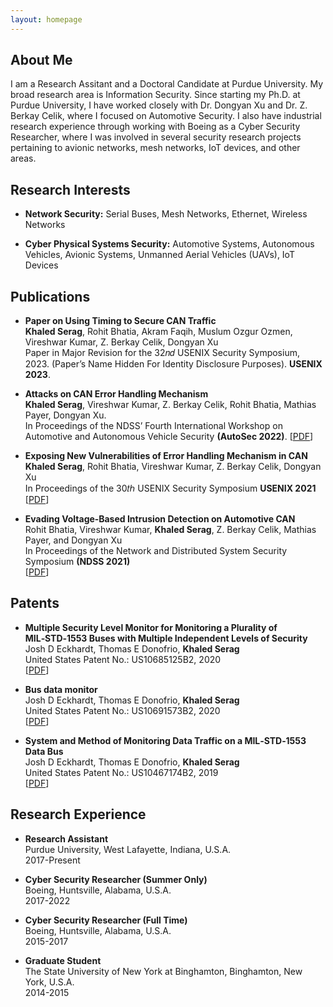 ```yaml
---
layout: homepage
---
```


## About Me

I am a Research Assitant and a Doctoral Candidate at Purdue University. My broad research area is Information Security. Since starting my Ph.D. at Purdue University, I have worked closely with Dr. Dongyan Xu and Dr. Z. Berkay Celik, where I focused on Automotive Security. I also have industrial research experience through working with Boeing as a Cyber Security Researcher, where I was involved in several security research projects pertaining to avionic networks, mesh networks, IoT devices, and other areas. 


## Research Interests

- **Network Security:** Serial Buses, Mesh Networks, Ethernet, Wireless Networks

- **Cyber Physical Systems Security:** Automotive Systems, Autonomous Vehicles, Avionic Systems, Unmanned Aerial Vehicles (UAVs), IoT Devices 


## Publications

- **Paper on Using Timing to Secure CAN Traffic**
  <br>
  **Khaled Serag**, Rohit Bhatia, Akram Faqih, Muslum Ozgur Ozmen, Vireshwar Kumar, Z.
Berkay Celik, Dongyan Xu
  <br>
  Paper in Major Revision for the 32𝑛𝑑 USENIX Security Symposium, 2023. (Paper’s Name Hidden For Identity
Disclosure Purposes). **USENIX 2023**.
  <br>

- **Attacks on CAN Error Handling Mechanism**
  <br>
   **Khaled Serag**, Vireshwar Kumar, Z. Berkay Celik, Rohit Bhatia, Mathias Payer, Dongyan Xu.
  <br>
  In
Proceedings of the NDSS’ Fourth International Workshop on Automotive and Autonomous Vehicle Security **(AutoSec 2022)**. [[PDF](https://www.ndss-symposium.org/wp-content/uploads/autosec2022_23013_paper.pdf)] 
  
- **Exposing New Vulnerabilities of Error Handling Mechanism in CAN**
  <br>
  **Khaled Serag**, Rohit Bhatia, Vireshwar Kumar, Z. Berkay Celik, Dongyan Xu
  <br>
  In Proceedings of the 30𝑡ℎ USENIX Security Symposium **USENIX 2021**
  <br>
  [[PDF](https://www.usenix.org/system/files/sec21-serag.pdf)] 
  
  
- **Evading Voltage‑Based Intrusion Detection on Automotive CAN**
  <br>
  Rohit Bhatia, Vireshwar Kumar, **Khaled Serag**, Z. Berkay Celik, Mathias
Payer, and Dongyan Xu
  <br>
  In Proceedings of the Network and Distributed System Security Symposium **(NDSS 2021)**
  <br>
  [[PDF](https://www.ndss-symposium.org/wp-content/uploads/ndss2021_6B-1_23013_paper.pdf)] 

## Patents
- **Multiple Security Level Monitor for Monitoring a Plurality of MIL‑STD‑1553 Buses with Multiple Independent Levels of Security**
  <br>
  Josh D Eckhardt, Thomas E Donofrio, **Khaled Serag** 
  <br>
  United States Patent No.: US10685125B2, 2020
  <br>
  [[PDF](https://patentimages.storage.googleapis.com/aa/c3/2a/441f7951e27072/US10685125.pdf)] 


- **Bus data monitor**
  <br>
  Josh D Eckhardt, Thomas E Donofrio, **Khaled Serag** 
  <br>
  United States Patent No.: US10691573B2, 2020
  <br>
  [[PDF](https://patentimages.storage.googleapis.com/0c/ac/60/8f05f6c2dd22fa/US10691573.pdf)] 
  
- **System and Method of Monitoring Data Traffic on a MIL‑STD‑1553 Data Bus**
  <br>
  Josh D Eckhardt, Thomas E Donofrio, **Khaled Serag** 
  <br>
United States Patent No.: US10467174B2, 2019
  <br>
  [[PDF](https://patentimages.storage.googleapis.com/1a/aa/d6/377fb195718e8d/US10467174.pdf)]   


## Research Experience

- **Research Assistant**
  <br>
Purdue University, West Lafayette, Indiana, U.S.A.
  <br>
  2017-Present

- **Cyber Security Researcher (Summer Only)**
  <br>
Boeing, Huntsville, Alabama, U.S.A.
  <br>
  2017-2022

- **Cyber Security Researcher (Full Time)**
  <br>
Boeing, Huntsville, Alabama, U.S.A.
  <br>
  2015-2017
  
- **Graduate Student**
  <br>
The State University of New York at Binghamton, Binghamton, New York, U.S.A.
  <br>
  2014-2015
